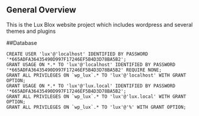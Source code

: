 ## General Overview

This is the Lux Blox website project which includes wordpress and several themes and plugins

##Database

```
CREATE USER 'lux'@'localhost' IDENTIFIED BY PASSWORD '*665ADFA36435490D997F17246EF5B4D3D78BA5B2'; 
GRANT USAGE ON *.* TO 'lux'@'localhost' IDENTIFIED BY PASSWORD '*665ADFA36435490D997F17246EF5B4D3D78BA5B2' REQUIRE NONE; 
GRANT ALL PRIVILEGES ON `wp_lux`.* TO 'lux'@'localhost' WITH GRANT OPTION;
GRANT USAGE ON *.* TO 'lux'@'lux.local' IDENTIFIED BY PASSWORD '*665ADFA36435490D997F17246EF5B4D3D78BA5B2';
GRANT ALL PRIVILEGES ON `wp_lux`.* TO 'lux'@'lux.local' WITH GRANT OPTION;
GRANT ALL PRIVILEGES ON `wp_lux`.* TO 'lux'@'%' WITH GRANT OPTION;
```